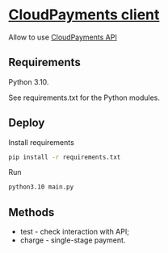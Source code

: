 # [CloudPayments client](https://cloudpayments.ru/)
Allow to use [CloudPayments API](https://developers.cloudpayments.ru/#api)

## Requirements
Python 3.10.

See requirements.txt for the Python modules.

## Deploy
Install requirements
```bash
pip install -r requirements.txt
```

Run
```bash
python3.10 main.py
```

## Methods
- test - check interaction with API;
- charge - single-stage payment.